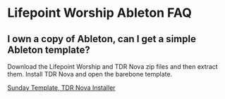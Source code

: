 # Lifepoint Worship Ableton FAQ

## I own a copy of Ableton, can I get a simple Ableton template?
Download the Lifepoint Worship and TDR Nova zip files and then extract them. Install TDR Nova and open the barebone template.

[Sunday Template, TDR Nova Installer](https://drive.google.com/drive/folders/1jJN-qyA5rMhLA7nEroSKO5HGmZpZfD81?usp=sharing)
